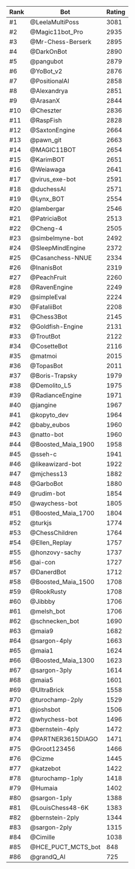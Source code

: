 Rank|Bot|Rating
---|---|---
#1|@LeelaMultiPoss|3081
#2|@Magic11bot_Pro|2935
#3|@Mr-Chess-Berserk|2895
#4|@DarkOnBot|2890
#5|@pangubot|2879
#6|@YoBot_v2|2876
#7|@PositionalAI|2858
#8|@Alexandrya|2851
#9|@ArasanX|2844
#10|@Cheszter|2836
#11|@RaspFish|2828
#12|@SaxtonEngine|2664
#13|@pawn_git|2663
#14|@MAGIC11BOT|2654
#15|@KarimBOT|2651
#16|@Weiawaga|2641
#17|@virus_exe-bot|2591
#18|@duchessAI|2571
#19|@Lynx_BOT|2554
#20|@lambergar|2546
#21|@PatriciaBot|2513
#22|@Cheng-4|2505
#23|@simbelmyne-bot|2492
#24|@SleepMindEngine|2372
#25|@Casanchess-NNUE|2334
#26|@InanisBot|2319
#27|@PeachFruit|2260
#28|@RavenEngine|2249
#29|@simpleEval|2224
#30|@FataliiBot|2208
#31|@Chess3Bot|2145
#32|@Goldfish-Engine|2131
#33|@TroutBot|2122
#34|@CosetteBot|2116
#35|@matmoi|2015
#36|@TopasBot|2011
#37|@Boris-Trapsky|1979
#38|@Demolito_L5|1975
#39|@RadianceEngine|1971
#40|@jangine|1967
#41|@kopyto_dev|1964
#42|@baby_eubos|1960
#43|@natto-bot|1960
#44|@Boosted_Maia_1900|1958
#45|@sseh-c|1941
#46|@likeawizard-bot|1922
#47|@mjchess13|1882
#48|@GarboBot|1880
#49|@rudim-bot|1854
#50|@waychess-bot|1805
#51|@Boosted_Maia_1700|1804
#52|@turkjs|1774
#53|@ChessChildren|1764
#54|@Ellen_Replay|1757
#55|@honzovy-sachy|1737
#56|@ai-con|1727
#57|@DanerdBot|1712
#58|@Boosted_Maia_1500|1708
#59|@RookRusty|1708
#60|@Jibbby|1706
#61|@melsh_bot|1706
#62|@schnecken_bot|1690
#63|@maia9|1682
#64|@sargon-4ply|1663
#65|@maia1|1624
#66|@Boosted_Maia_1300|1623
#67|@sargon-3ply|1614
#68|@maia5|1601
#69|@UltraBrick|1558
#70|@turochamp-2ply|1529
#71|@joshsbot|1506
#72|@whychess-bot|1496
#73|@bernstein-4ply|1472
#74|@PARTNER3615DIAGO|1471
#75|@Groot123456|1466
#76|@Cizme|1445
#77|@katzebot|1422
#78|@turochamp-1ply|1418
#79|@Humaia|1402
#80|@sargon-1ply|1388
#81|@LouisChess48-6K|1383
#82|@bernstein-2ply|1344
#83|@sargon-2ply|1315
#84|@Cimille|1038
#85|@HCE_PUCT_MCTS_bot|848
#86|@grandQ_AI|725
